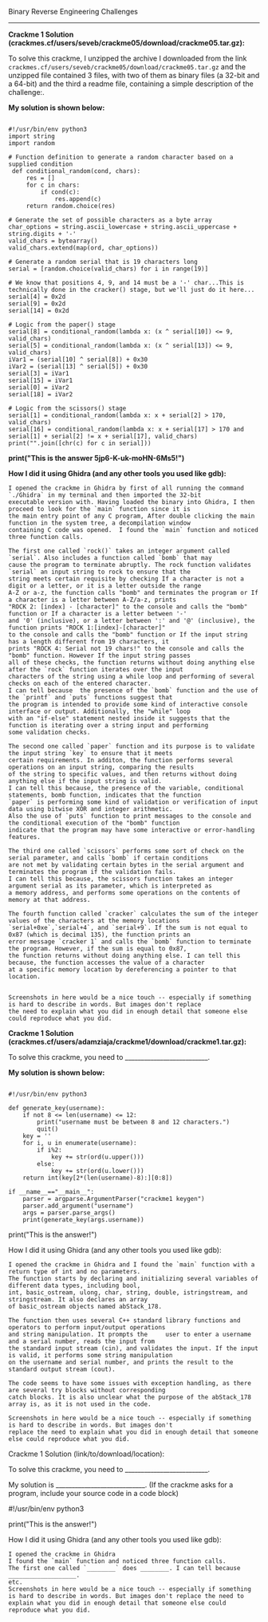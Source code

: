 Binary Reverse Engineering Challenges

---

**Crackme 1 Solution (crackmes.cf/users/seveb/crackme05/download/crackme05.tar.gz):**

To solve this crackme, I unzipped the archive I downloaded from the link `crackmes.cf/users/seveb/crackme05/download/crackme05.tar.gz` and the unzipped file contained 3 files, with two of them as binary files (a 32-bit and a 64-bit) and the third a readme file, containing a simple description of the challenge:.

**My solution is shown below:**
<pre><code>
#!/usr/bin/env python3
import string
import random

# Function definition to generate a random character based on a supplied condition
 def conditional_random(cond, chars):
     res = []
     for c in chars:
         if cond(c):
             res.append(c)
     return random.choice(res)

# Generate the set of possible characters as a byte array
char_options = string.ascii_lowercase + string.ascii_uppercase + string.digits + '-'
valid_chars = bytearray()
valid_chars.extend(map(ord, char_options))

# Generate a random serial that is 19 characters long
serial = [random.choice(valid_chars) for i in range(19)]

# We know that positions 4, 9, and 14 must be a '-' char...This is technically done in the cracker() stage, but we'll just do it here...
serial[4] = 0x2d
serial[9] = 0x2d
serial[14] = 0x2d

# Logic from the paper() stage
serial[8] = conditional_random(lambda x: (x ^ serial[10]) <= 9, valid_chars)
serial[5] = conditional_random(lambda x: (x ^ serial[13]) <= 9, valid_chars)
iVar1 = (serial[10] ^ serial[8]) + 0x30
iVar2 = (serial[13] ^ serial[5]) + 0x30
serial[3] = iVar1
serial[15] = iVar1
serial[0] = iVar2
serial[18] = iVar2

# Logic from the scissors() stage
serial[1] = conditional_random(lambda x: x + serial[2] > 170, valid_chars)
serial[16] = conditional_random(lambda x: x + serial[17] > 170 and serial[1] + serial[2] != x + serial[17], valid_chars)
print("".join([chr(c) for c in serial]))
</pre></code>

**print("This is the answer 5jp6-K-uk-moHN-6Ms5!")**

**How I did it using Ghidra (and any other tools you used like gdb):**

    I opened the crackme in Ghidra by first of all running the command `./Ghidra` in my terminal and then imported the 32-bit
    executable version with. Having loaded the binary into Ghidra, I then proceed to look for the `main` function since it is
    the main entry point of any C program, After double clicking the main function in the system tree, a decompilation window 
    containing C code was opened.  I found the `main` function and noticed three function calls. 
    
    The first one called `rock()` takes an integer argument called `serial`. Also includes a function called `bomb` that may
    cause the program to terminate abruptly. The rock function validates `serial` an input string to rock to ensure that the 
    string meets certain requisite by checking If a character is not a digit or a letter, or it is a letter outside the range 
    A-Z or a-z, the function calls "bomb" and terminates the program or If a character is a letter between A-Z/a-z, prints 
    "ROCK 2: [index] - [character]" to the console and calls the "bomb" function or If a character is a letter between '-' 
    and '0' (inclusive), or a letter between ':' and '@' (inclusive), the function prints "ROCK 1:[index]-[character]" 
    to the console and calls the "bomb" function or If the input string has a length different from 19 characters, it
    prints "ROCK 4: Serial not 19 chars!" to the console and calls the "bomb" function. However If the input string passes 
    all of these checks, the function returns without doing anything else after the `rock` function iterates over the input 
    characters of the string using a while loop and performing of several checks on each of the entered character.
    I can tell because  the presence of the `bomb` function and the use of the `printf` and `puts` functions suggest that 
    the program is intended to provide some kind of interactive console interface or output. Additionally, the "while" loop 
    with an "if-else" statement nested inside it suggests that the function is iterating over a string input and performing 
    some validation checks.
    
    The second one called `paper` function and its purpose is to validate the input string `key` to ensure that it meets 
    certain requirements. In additon, the function performs several operations on an input string, comparing the results 
    of the string to specific values, and then returns without doing anything else if the input string is valid.
    I can tell this because, the presence of the variable, conditional statements, bomb function, indicates that the function 
    `paper` is performing some kind of validation or verification of input data using bitwise XOR and integer arithmetic. 
    Also the use of `puts` function to print messages to the console and the conditional execution of the "bomb" function 
    indicate that the program may have some interactive or error-handling features.
    
    The third one called `scissors` performs some sort of check on the serial parameter, and calls `bomb` if certain conditions 
    are not met by validating certain bytes in the serial argument and terminates the program if the validation fails.
    I can tell this because, the scissors function takes an integer argument serial as its parameter, which is interpreted as 
    a memory address, and performs some operations on the contents of memory at that address.

    The fourth function called `cracker` calculates the sum of the integer values of the characters at the memory locations 
    `serial+0xe`,`serial+4`, and `serial+9`. If the sum is not equal to 0x87 (which is decimal 135), the function prints an 
    error message `cracker 1` and calls the `bomb` function to terminate the program. However, if the sum is equal to 0x87, 
    the function returns without doing anything else. I can tell this because, the function accesses the value of a character 
    at a specific memory location by dereferencing a pointer to that location.
    
    
    Screenshots in here would be a nice touch -- especially if something is hard to describe in words. But images don't replace
    the need to explain what you did in enough detail that someone else could reproduce what you did.

 

**Crackme 1 Solution (crackmes.cf/users/adamziaja/crackme1/download/crackme1.tar.gz):**

To solve this crackme, you need to __________________________.

**My solution is shown below:** 
<pre><code>
#!/usr/bin/env python3

def generate_key(username):
    if not 8 <= len(username) <= 12:
        print("username must be between 8 and 12 characters.")
        quit()
    key = '' 
    for i, u in enumerate(username):
        if i%2:
            key += str(ord(u.upper()))
        else:
            key += str(ord(u.lower()))
    return int(key[2*(len(username)-8):][0:8])

if __name__=="__main__":
    parser = argparse.ArgumentParser("crackme1 keygen")
    parser.add_argument("username")
    args = parser.parse_args()
    print(generate_key(args.username))
</pre></code>    
print("This is the answer!")

How I did it using Ghidra (and any other tools you used like gdb):

    I opened the crackme in Ghidra and I found the `main` function with a return type of int and no parameters.
    The function starts by declaring and initializing several variables of different data types, including bool, 
    int, basic_ostream, ulong, char, string, double, istringstream, and stringstream. It also declares an array 
    of basic_ostream objects named abStack_178.

    The function then uses several C++ standard library functions and operators to perform input/output operations
    and string manipulation. It prompts the     user to enter a username and a serial number, reads the input from
    the standard input stream (cin), and validates the input. If the input is valid, it performs some string manipulation 
    on the username and serial number, and prints the result to the standard output stream (cout).

    The code seems to have some issues with exception handling, as there are several try blocks without corresponding 
    catch blocks. It is also unclear what the purpose of the abStack_178 array is, as it is not used in the code.
     
    Screenshots in here would be a nice touch -- especially if something is hard to describe in words. But images don't 
    replace the need to explain what you did in enough detail that someone else could reproduce what you did.



Crackme 1 Solution (link/to/download/location):

To solve this crackme, you need to __________________________.

My solution is ____________________________. (If the crackme asks for a program, include your source code in a code block)

#!/usr/bin/env python3


print("This is the answer!")

How I did it using Ghidra (and any other tools you used like gdb):

    I opened the crackme in Ghidra
    I found the `main` function and noticed three function calls.
    The first one called `________` does ________. I can tell because ___________________.
    etc.
    Screenshots in here would be a nice touch -- especially if something is hard to describe in words. But images don't replace the need to explain what you did in enough detail that someone else could reproduce what you did.
